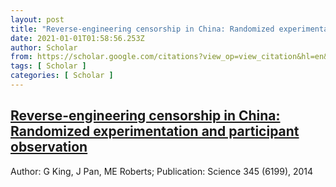 ```yaml
---
layout: post
title: "Reverse-engineering censorship in China: Randomized experimentation and participant observation"
date: 2021-01-01T01:58:56.253Z
author: Scholar
from: https://scholar.google.com/citations?view_op=view_citation&hl=en&user=5EIL7zMAAAAJ&citation_for_view=5EIL7zMAAAAJ:W7OEmFMy1HYC
tags: [ Scholar ]
categories: [ Scholar ]
---
```

<!--1609466336253-->
[Reverse-engineering censorship in China: Randomized experimentation and participant observation](https://scholar.google.com/citations?view_op=view_citation&hl=en&user=5EIL7zMAAAAJ&citation_for_view=5EIL7zMAAAAJ:W7OEmFMy1HYC)
------

<div>
Author: G King, J Pan, ME Roberts; Publication: Science 345 (6199), 2014
</div>
